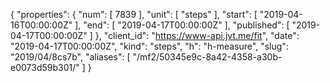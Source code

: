 {
  "properties": {
    "num": [
      7839
    ],
    "unit": [
      "steps"
    ],
    "start": [
      "2019-04-16T00:00:00Z"
    ],
    "end": [
      "2019-04-17T00:00:00Z"
    ],
    "published": [
      "2019-04-17T00:00:00Z"
    ]
  },
  "client_id": "https://www-api.jvt.me/fit",
  "date": "2019-04-17T00:00:00Z",
  "kind": "steps",
  "h": "h-measure",
  "slug": "2019/04/8cs7b",
  "aliases": [
    "/mf2/50345e9c-8a42-4358-a30b-e0073d59b301/"
  ]
}
